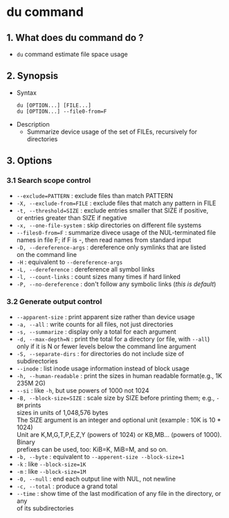 # du command
## 1. What does du command do ?
- `du` command estimate file space usage  
## 2. Synopsis
- Syntax  
    ```
    du [OPTION...] [FILE...]
    du [OPTION...] --file0-from=F
    ```
- Description  
    - Summarize device usage of the set of FILEs, recursively for directories  
## 3. Options
### 3.1 Search scope control 
- `--exclude=PATTERN` : exclude files than match PATTERN  
- `-X, --exclude-from=FILE` : exclude files that match any pattern in FILE  
- `-t, --threshold=SIZE` : exclude entries smaller that SIZE if positive,  
    or entries greater than SIZE if negative  
- `-x, --one-file-system` : skip directories on different file systems  
- `--files0-from=F` : summarize divece usage of the NUL-terminated file  
    names in file F; if F is -, then read names from standard input  
- `-D, --dereference-args` : dereference only symlinks that are listed  
    on the command line  
- `-H` : equivalent to `--dereference-args`  
- `-L, --dereference` : dereference all symbol links  
- `-l, --count-links` : count sizes many times if hard linked  
- `-P, --no-dereference` : don't follow any symbolic links (*this is default*)  
### 3.2 Generate output control
- `--apparent-size` : print apparent size rather than device usage  
- `-a, --all` : write counts for all files, not just directories  
- `-s, --summarize` : display only a total for each argument  
- `-d, --max-depth=N` : print the total for a directory (or file, with `--all`)  
    only if it is N or fewer levels below the command line argument  
- `-S, --separate-dirs` : for directories do not include size of subdirectories  
- `--inode` : list inode usage information instead of block usage  
- `-h, --human-readable` : print the sizes in human readable format(e.g., 1K 235M 2G)  
- `--si` : like `-h`, but use powers of 1000 not 1024  
- `-B, --block-size=SIZE` : scale size by SIZE before printing them; e.g., `-BM` prints  
    sizes in units of 1,048,576 bytes  
    The SIZE argument is an integer and optional unit (example : 10K is 10 * 1024)  
    Unit are K,M,G,T,P,E,Z,Y (powers of 1024) or KB,MB... (powers of 1000). Binary  
    prefixes can be used, too: KiB=K, MiB=M, and so on.  
- `-b, --byte` : equivalent to `--apperent-size --block-size=1`  
- `-k` : like `--block-size=1K`  
- `-m` : like `--block-size=1M`  
- `-0, --null` : end each output line with NUL, not newline  
- `-c, --total` : produce a grand total  
- `--time` : show time of the last modification of any file in the directory, or any  
    of its subdirectories  
